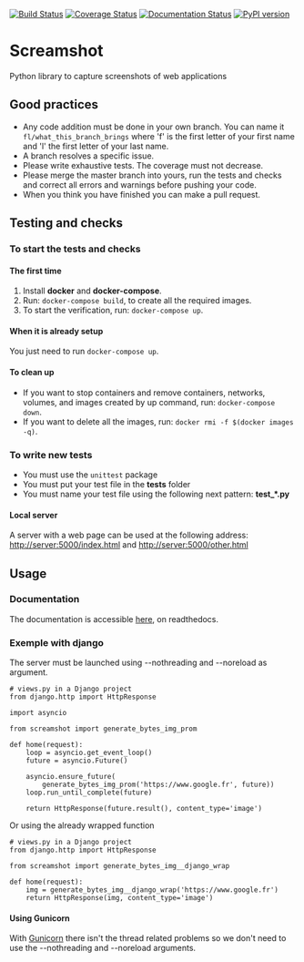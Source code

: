 [![Build Status](https://travis-ci.org/makinacorpus/screamshot.svg?branch=master)](https://travis-ci.org/makinacorpus/screamshot)
[![Coverage Status](https://coveralls.io/repos/github/makinacorpus/screamshot/badge.svg?branch=master&service=github)](https://coveralls.io/github/makinacorpus/screamshot?branch=master&service=github)
[![Documentation Status](https://readthedocs.org/projects/screamshot/badge/?version=latest)](https://screamshot.readthedocs.io/en/latest/?badge=latest)
[![PyPI version](https://badge.fury.io/py/screamshot.svg)](https://badge.fury.io/py/screamshot)
# Screamshot
Python library to capture screenshots of web applications

## Good practices

* Any code addition must be done in your own branch. You can name it `fl/what_this_branch_brings` where 'f' is the first letter of your first name and 'l' the first letter of your last name.
* A branch resolves a specific issue.
* Please write exhaustive tests. The coverage must not decrease.
* Please merge the master branch into yours, run the tests and checks and correct all errors and warnings before pushing your code.
* When you think you have finished you can make a pull request.

## Testing and checks
### To start the tests and checks
#### The first time

1. Install **docker** and **docker-compose**.
2. Run: `docker-compose build`, to create all the required images.
3. To start the verification, run: `docker-compose up`.

#### When it is already setup

You just need to run `docker-compose up`.

#### To clean up

* If you want to stop containers and remove containers, networks, volumes, and images created by up command, run: `docker-compose down`.
* If you want to delete all the images, run: `docker rmi -f $(docker images -q)`.

### To write new tests

* You must use the `unittest` package
* You must put your test file in the **tests** folder
* You must name your test file using the following next pattern: **test_*.py**

#### Local server

A server with a web page can be used at the following address: <http://server:5000/index.html> and <http://server:5000/other.html>

## Usage
### Documentation

The documentation is accessible [here](https://screamshot.readthedocs.io/en/latest/), on readthedocs.


### Exemple with django

The server must be launched using --nothreading and --noreload as argument.
```
# views.py in a Django project
from django.http import HttpResponse

import asyncio

from screamshot import generate_bytes_img_prom

def home(request):
    loop = asyncio.get_event_loop()
    future = asyncio.Future()

    asyncio.ensure_future(
        generate_bytes_img_prom('https://www.google.fr', future))
    loop.run_until_complete(future)

    return HttpResponse(future.result(), content_type='image')
``` 
Or using the already wrapped function
```
# views.py in a Django project
from django.http import HttpResponse

from screamshot import generate_bytes_img__django_wrap

def home(request):
    img = generate_bytes_img__django_wrap('https://www.google.fr')
    return HttpResponse(img, content_type='image')
``` 


#### Using Gunicorn

With [Gunicorn](https://gunicorn.org/) there isn't the thread related problems so we don't need to use the --nothreading and --noreload arguments.
